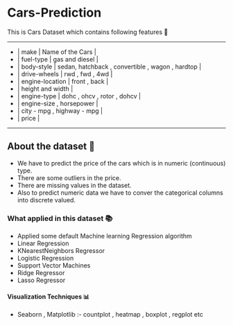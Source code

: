# Cars-Prediction

This is Cars Dataset which contains following features 🚗

-----------------------------------------------------------------

 * | make |  Name of the Cars                                      |
 * | fuel-type  | gas and diesel                                   |
 * | body-style | sedan, hatchback , convertible , wagon , hardtop |
 * | drive-wheels | rwd , fwd , 4wd                                | 
 * | engine-location | front , back                                |
 * | height and width                                              |
 * | engine-type | dohc , ohcv , rotor , dohcv                     |
 * | engine-size , horsepower                                      |
 * | city - mpg , highway - mpg                                    |
 * | price                                                         |

------------------------------------------------------------------
## About the dataset 📅
- We have to predict the price of the cars which is in numeric (continuous) type.
- There are some outliers in the price.
- There are missing values in the dataset.
- Also to predict numeric data we have to conver the categorical columns into discrete valued. 

### What applied in this dataset 📚
- Applied some default Machine learning Regression algorithm
- Linear Regression
- KNearestNeighbors Regressor
- Logistic Regression
- Support Vector Machines
- Ridge Regressor
- Lasso Regressor
####  Visualization Techniques 📊
- Seaborn  , Matplotlib :- countplot , heatmap , boxplot , regplot etc

